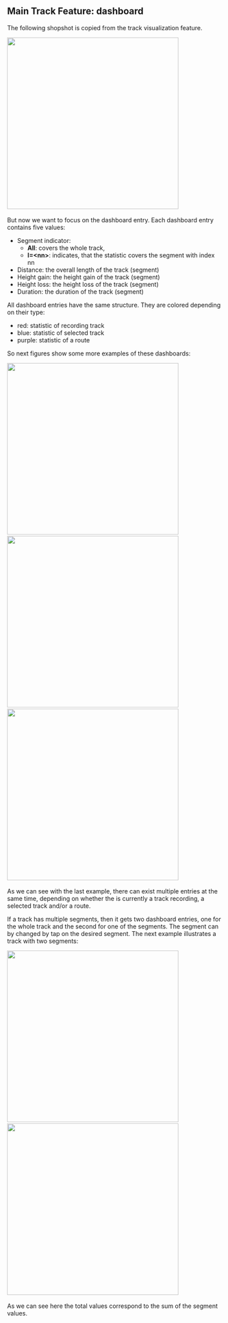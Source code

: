 ## Main Track Feature: dashboard

The following shopshot is copied from the track visualization feature.

<img src="./SelectedTrack.png" width="400" />&nbsp;

But now we want to focus on the dashboard entry. 
Each dashboard entry contains five values:
- Segment indicator: 
  - **All**: covers the whole track, 
  - **I=\<nn>**: indicates, that the statistic covers the segment with index nn
- Distance: the overall length of the track (segment)
- Height gain: the height gain of the track (segment)
- Height loss: the height loss of the track (segment)
- Duration: the duration of the track (segment)

All dashboard entries have the same structure. They are colored depending on their type:
- red: statistic of recording track
- blue: statistic of selected track
- purple: statistic of a route

So next figures show some more examples of these dashboards:

<img src="./RecordingTrack.png" width="400" />&nbsp;
<img src="./Route.png" width="400" />&nbsp;
<img src="./Mixed1.png" width="400" />&nbsp;

As we can see with the last example, there can exist multiple entries at the same time, 
depending on whether the is currently a track recording, a selected track and/or a route.

If a track has multiple segments, then it gets two dashboard entries, one for the whole
track and the second for one of the segments. The segment can by changed by tap on the
desired segment. The next example illustrates a track with two segments:

<img src="./MultiSegment1.png" width="400" />&nbsp;
<img src="./MultiSegment2.png" width="400" />&nbsp;

As we can see here the total values correspond to the sum of the segment values.

